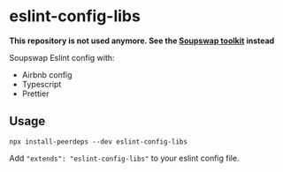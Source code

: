 # eslint-config-libs
**This repository is not used anymore. See the [Soupswap toolkit](https://github.com/soupswap/soupswap-toolkit) instead**

Soupswap Eslint config with:

- Airbnb config
- Typescript
- Prettier

## Usage

```
npx install-peerdeps --dev eslint-config-libs
```

Add `"extends": "eslint-config-libs"` to your eslint config file.
